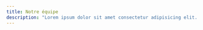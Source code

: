 ```yaml
---
title: Notre équipe
description: "Lorem ipsum dolor sit amet consectetur adipisicing elit. Eveniet nam itaque ipsam iste provident quo ipsam iste provident."
---
```

